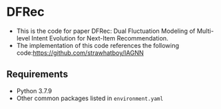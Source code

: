 # DFRec

- This is the code for paper DFRec: Dual Fluctuation Modeling of Multi-level Intent Evolution for Next-Item Recommendation.
- The implementation of this code references the following code:https://github.com/strawhatboy/IAGNN


## Requirements
- Python 3.7.9
- Other common packages listed in `environment.yaml`  




